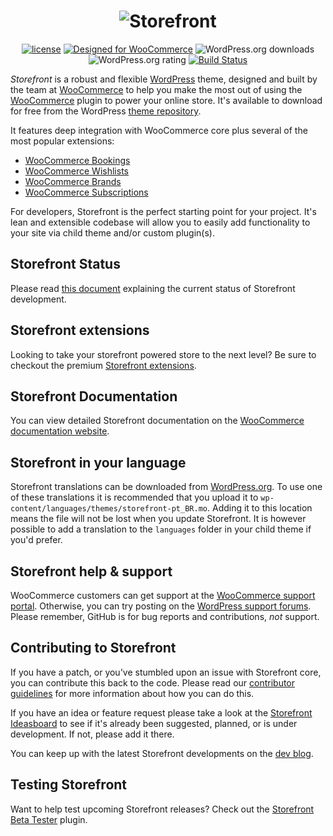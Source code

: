 <h1 align="center">
  <img src="https://storefront.files.wordpress.com/2017/02/storefront1.png?w=100&h=100&crop=1" alt="Storefront">
</h1>

<p align="center">
  <a href="https://packagist.org/packages/woocommerce/woocommerce"><img src="https://poser.pugx.org/woocommerce/woocommerce/license" alt="license"></a>
  <a href="https://woocommerce.com/"><img src="http://img.shields.io/badge/Designed%20for-WooCommerce-a46497.svg" alt="Designed for WooCommerce"></a>
  <img src="https://img.shields.io/wordpress/theme/dt/storefront.svg" alt="WordPress.org downloads">
  <img src="https://img.shields.io/wordpress/theme/r/storefront.svg" alt="WordPress.org rating">
  <a href="https://scrutinizer-ci.com/g/woothemes/storefront/build-status/master"><img src="https://scrutinizer-ci.com/g/woothemes/storefront/badges/build.png?b=master" alt="Build Status"></a>
</p>

*Storefront* is a robust and flexible [WordPress](https://wordpress.org) theme, designed and built by the team at [WooCommerce](https://woocommerce.com/) to help you make the most out of using the [WooCommerce](https://woocommerce.com) plugin to power your online store. It's available to download for free from the WordPress [theme repository](https://wordpress.org/themes/storefront/).

It features deep integration with WooCommerce core plus several of the most popular extensions:

* [WooCommerce Bookings](https://woocommerce.com/products/woocommerce-bookings/)
* [WooCommerce Wishlists](https://woocommerce.com/products/woocommerce-wishlists/)
* [WooCommerce Brands](https://woocommerce.com/products/brands/)
* [WooCommerce Subscriptions](https://woocommerce.com/products/woocommerce-subscriptions/)

For developers, Storefront is the perfect starting point for your project. It's lean and extensible codebase will allow you to easily add functionality to your site via child theme and/or custom plugin(s).

## Storefront Status
Please read [this document](./STOREFRONT_STATUS.md) explaining the current status of Storefront development.

## Storefront extensions
Looking to take your storefront powered store to the next level? Be sure to checkout the premium [Storefront extensions](https://woocommerce.com/product-category/storefront-extensions/).

## Storefront Documentation
You can view detailed Storefront documentation on the [WooCommerce documentation website](https://docs.woocommerce.com/documentation/themes/storefront/).

## Storefront in your language
Storefront translations can be downloaded from [WordPress.org](https://translate.wordpress.org/projects/wp-themes/storefront). To use one of these translations it is recommended that you upload it to `wp-content/languages/themes/storefront-pt_BR.mo`. Adding it to this location means the file will not be lost when you update Storefront. It is however possible to add a translation to the `languages` folder in your child theme if you'd prefer.

## Storefront help & support
WooCommerce customers can get support at the [WooCommerce support portal](https://woocommerce.com/contact-us/). Otherwise, you can try posting on the [WordPress support forums](https://wordpress.org/support/theme/storefront/). Please remember, GitHub is for bug reports and contributions, _not_ support.

## Contributing to Storefront
If you have a patch, or you've stumbled upon an issue with Storefront core, you can contribute this back to the code. Please read our [contributor guidelines](https://github.com/woocommerce/storefront/blob/master/CONTRIBUTING.md) for more information about how you can do this.

If you have an idea or feature request please take a look at the [Storefront Ideasboard](http://ideas.woocommerce.com/forums/275029-storefront) to see if it's already been suggested, planned, or is under development. If not, please add it there.

You can keep up with the latest Storefront developments on the [dev blog](https://woocommerce.wordpress.com/category/storefront/).

## Testing Storefront
Want to help test upcoming Storefront releases? Check out the [Storefront Beta Tester](https://github.com/seb86/Storefront-Beta-Tester) plugin.
